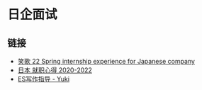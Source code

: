 # 日企面试

## 链接
- [笑歌 22 Spring internship experience for Japanese company](https://docs.google.com/document/d/1Afa90T15NbwoLDHTc_yr6bRdjicuE9qRVjQAwMa8GuY)
- [日本 就职心得 2020-2022](https://zhuanlan.zhihu.com/p/498227867#:~:text=%E7%9A%84%E5%A4%A7%E7%8E%AF%E5%A2%83%E3%80%82-,%E6%97%A5%E4%BC%81%E9%9D%A2%E8%AF%95%E7%9A%84%E4%BA%BA%E7%94%9F%E4%B8%89%E9%97%AE,-%E6%88%91%E5%90%8E%E6%9C%9F%E6%B1%82%E8%81%8C)
- [ES写作指导 - Yuki](./ES写作指导_绝对内定2023.md)
